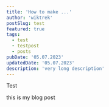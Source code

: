 ```yaml
---
title: 'How to make ...'
author: 'wiktrek'
postSlug: test
featured: true
tags:
  - test
  - testpost
  - posts
pubDate: '05.07.2023'
updatedDate: '05.07.2023'
description: 'very long description'
---
```


Test

this is my blog post
